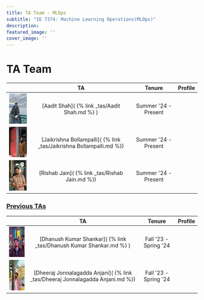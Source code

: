 ```yaml
---
title: TA Team - MLOps
subtitle: "IE 7374: Machine Learning Operations(MLOps)"
description: 
featured_image: ''
cover_image: ''
---
```


<head>
     <link rel="stylesheet" href="https://cdnjs.cloudflare.com/ajax/libs/font-awesome/5.15.3/css/all.min.css">
</head>

<h1 stype= "text-align: left"> TA Team </h1>

|                                                                          | TA                                                               | Tenure               | Profile             |
|:------------------------------------------------------------------------:|:----------------------------------------------------------------:|:--------------------:|:-------------------:|
| <img src="/images/TAs/Aadit Shah.webp" width="100" height="80"> | [Aadit Shah]( {% link _tas/Aadit Shah.md %} )  | Summer '24 - Present | <a href="https://www.linkedin.com/in/aadit-samir-shah/" target="_blank"><i class="fab fa-linkedin" style="color: #0072b1;"></i></a> |
| <img src="/images/TAs/Jaikrishna Bollampalli.webp" width="100" height="80">     | [Jaikrishna Bollampalli]( {% link _tas/Jaikrishna Bollampalli.md %}) | Summer '24 - Present| <a href="https://www.linkedin.com/in/jaikrishnab/" target="_blank"><i class="fab fa-linkedin" style="color: #0072b1;"></i></a> |
| <img src="/images/TAs/Rishab Jain.webp" width="100" height="80">     | [Rishab Jain]( {% link _tas/Rishab Jain.md %}) | Summer '24 - Present| <a href="https://linkedin.com/in/heyitsrj" target="_blank"><i class="fab fa-linkedin" style="color: #0072b1;"></i></a> |


<!-----------------------------------------------PREVIOUS TAS-------------------------------------------------->

<h3><u> Previous TAs </u></h3>

|                                                                          | TA                                                               | Tenure               | Profile             |
|:------------------------------------------------------------------------:|:----------------------------------------------------------------:|:--------------------:|:-------------------:|
| <img src="/images/TAs/Dhanush Kumar Shankar.webp" width="100" height="80"> | [Dhanush Kumar Shankar]( {% link _tas/Dhanush Kumar Shankar.md %} )  | Fall '23 - Spring '24 | <a href="https://www.linkedin.com/in/dhanushkumarshankar/" target="_blank"><i class="fab fa-linkedin" style="color: #0072b1;"></i></a> <a href="https://github.com/shankar-dh" target="_blank"><i class="fab fa-github"></i></a> |
| <img src="/images/TAs/Dheeraj Jonnalagadda Anjani.webp" width="100" height="80">     | [Dheeraj Jonnalagadda Anjani]( {% link _tas/Dheeraj Jonnalagadda Anjani.md %}) | Fall '23 - Spring '24| <a href="" target="_blank"><i class="fab fa-linkedin" style="color: #0072b1;"></i></a> <a href="" target="_blank"><i class="fab fa-github"></i></a> |